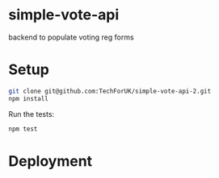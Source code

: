 # simple-vote-api
backend to populate voting reg forms


# Setup
```sh
git clone git@github.com:TechForUK/simple-vote-api-2.git
npm install
```

Run the tests:
```sh
npm test
```

# Deployment

